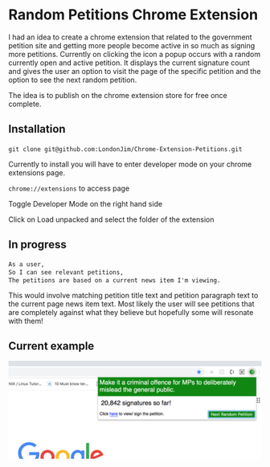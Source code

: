 # Random Petitions Chrome Extension

I had an idea to create a chrome extension that related to the government petition site and getting more people become active in so much as signing more petitions. Currently on clicking the icon a popup occurs with a random currently open and active petition. It displays the current signature count and gives the user an option to visit the page of the specific petition and the option to see the next random petition.

The idea is to publish on the chrome extension store for free once complete.

## Installation

`git clone git@github.com:LondonJim/Chrome-Extension-Petitions.git`

Currently to install you will have to enter developer mode on your chrome extensions page.

`chrome://extensions` to access page

Toggle Developer Mode on the right hand side

Click on Load unpacked and select the folder of the extension

## In progress

```
As a user,
So I can see relevant petitions,
The petitions are based on a current news item I'm viewing.
```

This would involve matching petition title text and petition paragraph text to the current page news item text. Most likely the user will see petitions that are completely against what they believe but hopefully some will resonate with them!


## Current example
![Image description](./assets/screen-shot.png)

